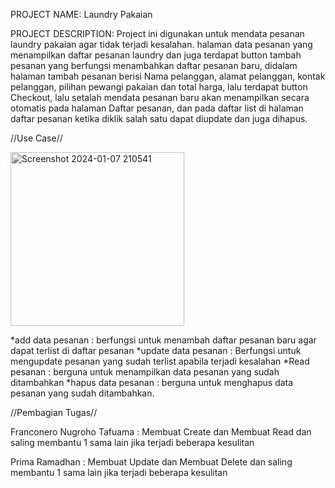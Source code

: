 PROJECT NAME:
Laundry Pakaian

PROJECT DESCRIPTION:
Project ini digunakan untuk mendata pesanan laundry pakaian agar tidak terjadi kesalahan. halaman data pesanan yang menampilkan daftar pesanan laundry dan juga terdapat button tambah pesanan yang berfungsi menambahkan daftar pesanan baru, didalam halaman tambah pesanan berisi Nama pelanggan, alamat pelanggan, kontak pelanggan, pilihan pewangi pakaian dan total harga, lalu terdapat button Checkout, lalu setalah mendata pesanan baru akan menampilkan secara otomatis pada halaman Daftar pesanan, dan pada daftar list di halaman daftar pesanan ketika diklik salah satu dapat diupdate dan juga dihapus.


//Use Case//

<img width="278" alt="Screenshot 2024-01-07 210541" src="https://github.com/franconero14/Final_AplikasiLaundry/assets/115222047/a3424135-3454-42a6-a3a9-d5c79f6c2bfb">


*add data pesanan : berfungsi untuk menambah daftar pesanan baru agar dapat terlist di daftar pesanan
*update data pesanan : Berfungsi untuk mengupdate pesanan yang sudah terlist apabila terjadi kesalahan
*Read pesanan : berguna untuk menampilkan data pesanan yang sudah ditambahkan 
*hapus data pesanan : berguna untuk menghapus data pesanan yang sudah ditambahkan.


//Pembagian Tugas//

Franconero Nugroho Tafuama  : Membuat Create dan Membuat Read dan saling membantu 1 sama lain jika terjadi beberapa kesulitan

Prima Ramadhan              : Membuat Update dan Membuat Delete dan saling membantu 1 sama lain jika terjadi beberapa kesulitan
